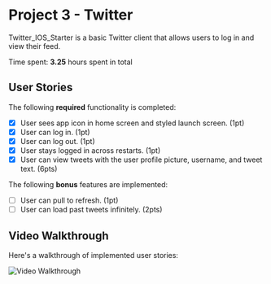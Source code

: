 # Project 3 - Twitter

Twitter_IOS_Starter is a basic Twitter client that allows users to log in and view their feed.

Time spent: **3.25** hours spent in total

## User Stories

The following **required** functionality is completed:

- [x] User sees app icon in home screen and styled launch screen. (1pt)
- [x] User can log in. (1pt)
- [x] User can log out. (1pt)
- [x] User stays logged in across restarts. (1pt)
- [x] User can view tweets with the user profile picture, username, and tweet text. (6pts)

The following **bonus** features are implemented:

- [ ] User can pull to refresh. (1pt)
- [ ] User can load past tweets infinitely. (2pts)

## Video Walkthrough

Here's a walkthrough of implemented user stories:

<img src='https://media.giphy.com/media/9V96e4OenhfGGX1Csz/giphy.gif' title='Video Walkthrough' width='' alt='Video Walkthrough' />

